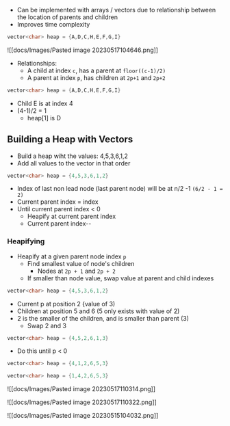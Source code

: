 - Can be implemented with arrays / vectors due to relationship between the location of parents and children
- Improves time complexity

```cpp
vector<char> heap = {A,D,C,H,E,F,G,I}
```

![[docs/Images/Pasted image 20230517104646.png]]

- Relationships:
	- A child at index `c`, has a parent at `floor((c-1)/2)`
	- A parent at index `p`, has children at `2p+1` and `2p+2`

```cpp
vector<char> heap = {A,D,C,H,E,F,G,I}
```

- Child E is at index 4
- (4-1)/2 = 1
	- heap[1] is D

## Building a Heap with Vectors
- Build a heap wiht the values: 4,5,3,6,1,2
- Add all values to the vector in that order


```cpp
vector<char> heap = {4,5,3,6,1,2}
```

- Index of last non lead node (last parent node) will be at n/2 -1 `(6/2 - 1 = 2)`
- Current parent index = index
- Until current parent index < 0
	- Heapify at current parent index
	- Current parent index--

### Heapifying
- Heapify at a given parent node index `p`
	- Find smallest value of node's children
		- Nodes at `2p + 1` and `2p + 2`
	- If smaller than node value, swap value at parent and child indexes


```cpp
vector<char> heap = {4,5,3,6,1,2}
```

- Current p at position 2 {value of 3)
- Children at position 5 and 6 (5 only exists with value of 2)
- 2 is the smaller of the children, and is smaller than parent (3)
	- Swap 2 and 3

```cpp
vector<char> heap = {4,5,2,6,1,3}
```

- Do this until p < 0

```cpp
vector<char> heap = {4,1,2,6,5,3}
```

```cpp
vector<char> heap = {1,4,2,6,5,3}
```

![[docs/Images/Pasted image 20230517110314.png]]

![[docs/Images/Pasted image 20230517110322.png]]

![[docs/Images/Pasted image 20230515104032.png]]